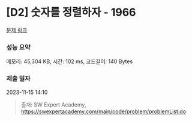 # [D2] 숫자를 정렬하자 - 1966 

[문제 링크](https://swexpertacademy.com/main/code/problem/problemDetail.do?contestProbId=AV5PrmyKAWEDFAUq) 

### 성능 요약

메모리: 45,304 KB, 시간: 102 ms, 코드길이: 140 Bytes

### 제출 일자

2023-11-15 14:10



> 출처: SW Expert Academy, https://swexpertacademy.com/main/code/problem/problemList.do